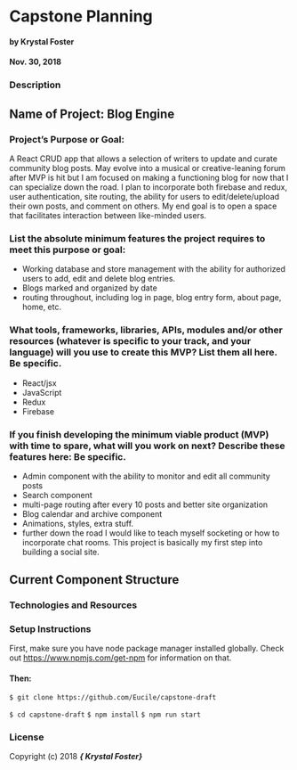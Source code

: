 # Capstone Planning

#### by Krystal Foster
#### Nov. 30, 2018

### Description

## Name of Project: Blog Engine

### Project’s Purpose or Goal:

A React CRUD app that allows a selection of writers to update and curate community blog posts. May evolve into a musical or creative-leaning forum after MVP is hit but I am focused on making a functioning blog for now that I can specialize down the road. I plan to incorporate both firebase and redux, user authentication, site routing, the ability for users to edit/delete/upload their own posts, and comment on others. My end goal is to open a space that facilitates interaction between like-minded users.   

### List the absolute minimum features the project requires to meet this purpose or goal:

* Working database and store management with the ability for authorized users to add, edit and delete blog entries.
* Blogs marked and organized by date
* routing throughout, including log in page, blog entry form, about page, home, etc.

### What tools, frameworks, libraries, APIs, modules and/or other resources (whatever is specific to your track, and your language) will you use to create this MVP? List them all here. Be specific.

* React/jsx
* JavaScript
* Redux  
* Firebase

### If you finish developing the minimum viable product (MVP) with time to spare, what will you work on next? Describe these features here: Be specific.

* Admin component with the ability to monitor and edit all community posts
* Search component
* multi-page routing after every 10 posts and better site organization
* Blog calendar and archive component  
* Animations, styles, extra stuff.
* further down the road I would like to teach myself socketing or how to incorporate chat rooms. This project is basically my first step into building a social site.

## Current Component Structure

### Technologies and Resources

### Setup Instructions

First, make sure you have node package manager installed globally. Check out https://www.npmjs.com/get-npm for information on that.

#### Then:

`$ git clone https://github.com/Eucile/capstone-draft`

`$ cd capstone-draft`
`$ npm install`
`$ npm run start`

### License

Copyright (c) 2018 **_{ Krystal Foster}_**

